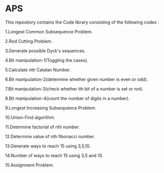 # APS
This repository contains the Code library consisting of the following codes :

1.Longest Common Subsequence Problem.

2.Rod Cutting Problem.

3.Generate possible Dyck's sequences.

4.Bit manipulation-1(Toggling the cases).

5.Calculate nth Catalan Number.

6.Bit manipulation-2(determine whether given number is even or odd).

7.Bit manipulation-3(check whether ith bit of a number is set or not).

8.Bit manipulation-4(count the number of digits in a number).

9.Longest Increasing Subsequence Problem.

10.Union-Find algorithm.

11.Determine factorial of nth number.

12.Determine value of nth fibonacci number.

13.Generate ways to reach 15 using 3,5,10.

14.Number of ways to reach 15 using 3,5 and 10.

15.Assignment Problem.

